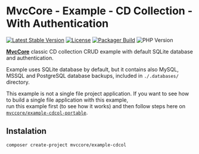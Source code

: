 # MvcCore - Example - CD Collection - With Authentication

[![Latest Stable Version](https://img.shields.io/badge/Stable-v5.0.0-brightgreen.svg?style=plastic)](https://github.com/mvccore/example-cdcol/releases)
[![License](https://img.shields.io/badge/License-BSD%203-brightgreen.svg?style=plastic)](https://mvccore.github.io/docs/mvccore/5.0.0/LICENSE.md)
[![Packager Build](https://img.shields.io/badge/Packager%20Build-passing-brightgreen.svg?style=plastic)](https://github.com/mvccore/packager)
![PHP Version](https://img.shields.io/badge/PHP->=5.4-brightgreen.svg?style=plastic)

[**MvcCore**](https://github.com/mvccore/mvccore) classic CD collection CRUD example with default SQLite database and authentication.

Example uses SQLite database by default, but it contains also MySQL, MSSQL and PostgreSQL database backups, included in `./.databases/` directory.

This example is not a single file project application. If you want to see how to build a single file application with this example,  
run this example first (to see how it works) and then follow steps here on [`mvccore/example-cdcol-portable`](https://github.com/mvccore/example-cdcol-portable).

## Instalation
```shell
composer create-project mvccore/example-cdcol
```
